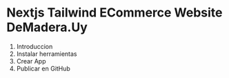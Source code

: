 # Nextjs Tailwind ECommerce Website DeMadera.Uy

1. Introduccion
2. Instalar herramientas
3. Crear App
4. Publicar en GitHub 
